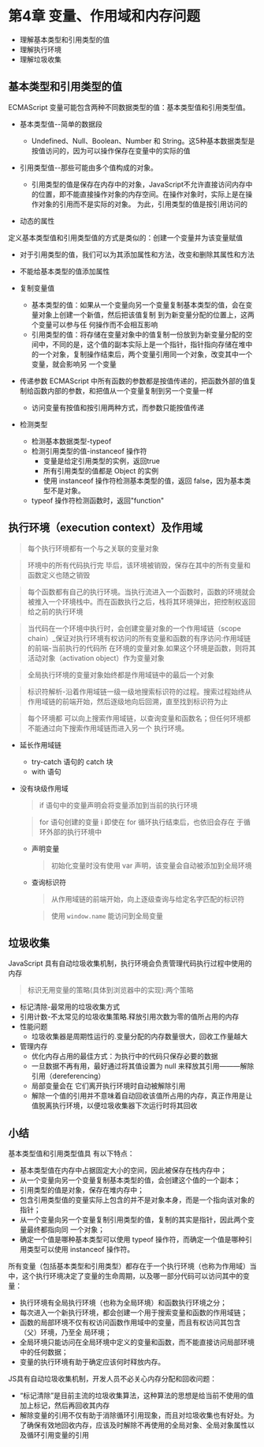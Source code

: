# 第4章 变量、作用域和内存问题

- 理解基本类型和引用类型的值
- 理解执行环境
- 理解垃圾收集

## 基本类型和引用类型的值

ECMAScript 变量可能包含两种不同数据类型的值：基本类型值和引用类型值。

- 基本类型值--简单的数据段

  - Undefined、Null、Boolean、Number 和 String。这5种基本数据类型是按值访问的，因为可以操作保存在变量中的实际的值
- 引用类型值--那些可能由多个值构成的对象。
  - 引用类型的值是保存在内存中的对象，JavaScript不允许直接访问内存中的位置，即不能直接操作对象的内存空间。在操作对象时，实际上是在操作对象的引用而不是实际的对象。 为此，引用类型的值是按引用访问的
- 动态的属性
  
定义基本类型值和引用类型值的方式是类似的：创建一个变量并为该变量赋值

  - 对于引用类型的值，我们可以为其添加属性和方法，改变和删除其属性和方法
  - 不能给基本类型的值添加属性
  
- 复制变量值
  - 基本类型的值：如果从一个变量向另一个变量复制基本类型的值，会在变量对象上创建一个新值，然后把该值复制 到为新变量分配的位置上，这两个变量可以参与任 何操作而不会相互影响
  - 引用类型的值：将存储在变量对象中的值复制一份放到为新变量分配的空间中，不同的是，这个值的副本实际上是一个指针，指针指向存储在堆中的一个对象，复制操作结束后，两个变量引用同一个对象，改变其中一个变量，就会影响另 一个变量
- 传递参数
  ECMAScript 中所有函数的参数都是按值传递的，把函数外部的值复制给函数内部的参数，和把值从一个变量复制到另一个变量一样
  - 访问变量有按值和按引用两种方式，而参数只能按值传递
- 检测类型
  - 检测基本数据类型-typeof
  - 检测引用类型的值-instanceof 操作符
    - 变量是给定引用类型的实例，返回true
    - 所有引用类型的值都是 Object 的实例
    - 使用 instanceof 操作符检测基本类型的值，返回 false，因为基本类型不是对象。
  - typeof 操作符检测函数时，返回"function"
  
## 执行环境（execution context）及作用域

  > 每个执行环境都有一个与之关联的变量对象

  > 环境中的所有代码执行完 毕后，该环境被销毁，保存在其中的所有变量和函数定义也随之销毁

  > 每个函数都有自己的执行环境。当执行流进入一个函数时，函数的环境就会被推入一个环境栈中。而在函数执行之后，栈将其环境弹出，把控制权返回给之前的执行环境

  > 当代码在一个环境中执行时，会创建变量对象的一个作用域链（scope chain）_保证对执行环境有权访问的所有变量和函数的有序访问:作用域链的前端-当前执行的代码所 在环境的变量对象.如果这个环境是函数，则将其活动对象（activation object）作为变量对象

  > 全局执行环境的变量对象始终都是作用域链中的最后一个对象

  > 标识符解析-沿着作用域链一级一级地搜索标识符的过程。搜索过程始终从作用域链的前端开始，然后逐级地向后回溯，直至找到标识符为止

  > 每个环境都 可以向上搜索作用域链，以查询变量和函数名；但任何环境都不能通过向下搜索作用域链而进入另一个 执行环境。
- 延长作用域链
  - try-catch 语句的 catch 块
  - with 语句
- 没有块级作用域
  > if 语句中的变量声明会将变量添加到当前的执行环境

  > for 语句创建的变量 i 即使在 for 循环执行结束后，也依旧会存在 于循环外部的执行环境中

  - 声明变量
    > 初始化变量时没有使用 var 声明，该变量会自动被添加到全局环境
  - 查询标识符
    > 从作用域链的前端开始，向上逐级查询与给定名字匹配的标识符

    > 使用 ```window.name``` 能访问到全局变量

## 垃圾收集
  
  JavaScript 具有自动垃圾收集机制，执行环境会负责管理代码执行过程中使用的内存
  > 标识无用变量的策略(具体到浏览器中的实现):两个策略

- 标记清除-最常用的垃圾收集方式
- 引用计数-不太常见的垃圾收集策略.释放引用次数为零的值所占用的内存
- 性能问题
  - 垃圾收集器是周期性运行的.变量分配的内存数量很大，回收工作量越大
- 管理内存
  - 优化内存占用的最佳方式：为执行中的代码只保存必要的数据
  - 一旦数据不再有用，最好通过将其值设置为 null 来释放其引用———解除引用（dereferencing）
  - 局部变量会在 它们离开执行环境时自动被解除引用
  - 解除一个值的引用并不意味着自动回收该值所占用的内存，真正作用是让值脱离执行环境，以便垃圾收集器下次运行时将其回收

## 小结

基本类型值和引用类型值具 有以下特点：

- 基本类型值在内存中占据固定大小的空间，因此被保存在栈内存中；
- 从一个变量向另一个变量复制基本类型的值，会创建这个值的一个副本；
- 引用类型的值是对象，保存在堆内存中；
- 包含引用类型值的变量实际上包含的并不是对象本身，而是一个指向该对象的指针；
- 从一个变量向另一个变量复制引用类型的值，复制的其实是指针，因此两个变量最终都指向同 一个对象；
- 确定一个值是哪种基本类型可以使用 typeof 操作符，而确定一个值是哪种引用类型可以使用 instanceof 操作符。

所有变量（包括基本类型和引用类型）都存在于一个执行环境（也称为作用域）当中，这个执行环境决定了变量的生命周期，以及哪一部分代码可以访问其中的变量：

- 执行环境有全局执行环境（也称为全局环境）和函数执行环境之分；
- 每次进入一个新执行环境，都会创建一个用于搜索变量和函数的作用域链；
- 函数的局部环境不仅有权访问函数作用域中的变量，而且有权访问其包含（父）环境，乃至全 局环境；
- 全局环境只能访问在全局环境中定义的变量和函数，而不能直接访问局部环境中的任何数据；
- 变量的执行环境有助于确定应该何时释放内存。

JS具有自动垃圾收集机制，开发人员不必关心内存分配和回收问题：

- “标记清除”是目前主流的垃圾收集算法，这种算法的思想是给当前不使用的值加上标记，然后再回收其内存
- 解除变量的引用不仅有助于消除循环引用现象，而且对垃圾收集也有好处。为了确保有效地回收内存，应该及时解除不再使用的全局对象、全局对象属性以及循环引用变量的引用